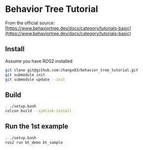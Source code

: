 # Behavior Tree Tutorial

From the official source: [https://www.behaviortree.dev/docs/category/tutorials-basic](https://www.behaviortree.dev/docs/category/tutorials-basic)

## Install

Assume you have ROS2 installed

```bash
git clone git@github.com:changx03/behavior_tree_tutorial.git
git submodule init
git submodule update --init
```

## Build

```bash
. ./setup.bash
colcon build --symlink-install
```

## Run the 1st example

```bash
. ./setup.bash
ros2 run bt_demo bt_sample
```
